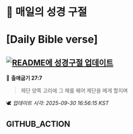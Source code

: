 # 🙏 매일의 성경 구절
# [Daily Bible verse]
## [![README에 성경구절 업데이트](https://github.com/DONGSUKA/first_test/actions/workflows/update-readme-bible.yml/badge.svg)](https://github.com/DONGSUKA/first_test/actions/workflows/update-readme-bible.yml)
<!-- START_BIBLE_VERSE -->
📖 **출애굽기 27:7**
> 제단 양쪽 고리에 그 채를 꿰어 제단을 메게 할지며

🕊️ _업데이트 시각: 2025-09-30 16:56:15 KST_
  <!-- END_BIBLE_VERSE -->
## GITHUB_ACTION
